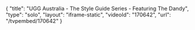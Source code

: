 {
    "title": "UGG Australia - The Style Guide Series - Featuring The Dandy",
    "type": "solo",
    "layout": "iframe-static",
    "videoId": "170642",
    "url": "\/tvpembed\/170642"
}